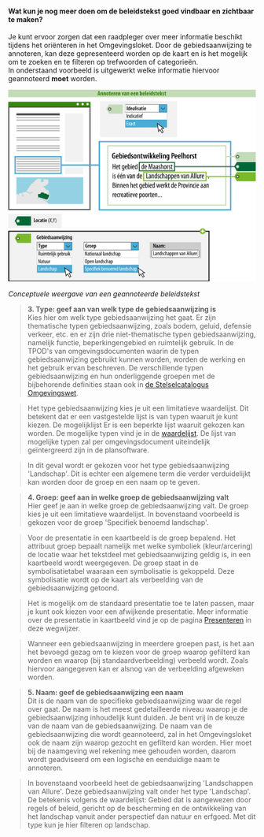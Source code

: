 ﻿#### Wat kun je nog meer doen om de beleidstekst goed vindbaar en zichtbaar te maken?

Je kunt ervoor zorgen dat een raadpleger over meer informatie beschikt tijdens
het oriënteren in het Omgevingsloket. Door de gebiedsaanwijzing te
annoteren, kan deze gepresenteerd worden op de kaart en is het mogelijk om te
zoeken en te filteren op trefwoorden of categorieën.  
In onderstaand voorbeeld is uitgewerkt welke informatie hiervoor geannoteerd
**moet** worden.

![](media/7603BeleidstekstAnnoteren_Middel.png)

*Conceptuele weergave van een geannoteerde beleidstekst*

>   **3. Type: geef aan van welk type de gebiedsaanwijzing is**  
>   Kies hier om welk type gebiedsaanwijzing het gaat. Er zijn thematische typen
>   gebiedsaanwijzing, zoals bodem, geluid, defensie verkeer, etc. en er zijn drie
>   niet-thematische typen gebiedsaanwijzing, namelijk functie, beperkingengebied en
>   ruimtelijk gebruik. In de TPOD's van omgevingsdocumenten waarin de typen gebiedsaanwijzing gebruikt
>   kunnen worden, worden de werking en het gebruik ervan beschreven. De
>   verschillende typen gebiedsaanwijzing en hun onderliggende groepen met de
>   bijbehorende definities staan ook in [de Stelselcatalogus
>   Omgevingswet](https://stelselcatalogus.omgevingswet.overheid.nl/).

>   Het type gebiedsaanwijzing kies je uit een limitatieve waardelijst.
>   Dit betekent dat er een vastgestelde lijst is van typen waaruit je kunt kiezen.
>   De mogelijklijst Er is een beperkte lijst waaruit gekozen kan worden. 
>   De mogelijke typen vind je in de [waardelijst](https://stelselcatalogus.omgevingswet.overheid.nl/waardelijstenpagina).
>   De lijst van mogelijke typen zal per omgevingsdocument uiteindelijk geïntergreerd
>   zijn in de plansoftware.

>   In dit geval wordt er gekozen voor het type gebiedsaanwijzing 'Landschap'.
>   Dit is echter een algemene term die verder verduidelijkt kan worden door 
>   de groep en een naam op te geven.

>   **4. Groep: geef aan in welke groep de gebiedsaanwijzing valt**  
>   Hier geef je aan in welke groep de gebiedsaanwijzing valt. De groep
>   kies je uit een limitatieve waardelijst. In bovenstaand voorbeeld is gekozen 
>   voor de groep 'Specifiek benoemd landschap'.

>   Voor de presentatie in een kaartbeeld is de groep bepalend.
>   Het attribuut groep bepaalt namelijk met welke symboliek (kleur/arcering) de
>   locatie waar het tekstdeel met gebiedsaanwijzing geldig is, in een kaartbeeld wordt
>   weergegeven. De groep staat in de symbolisatietabel waaraan
>   een symbolisatie is gekoppeld. Deze symbolisatie wordt op de kaart als
>   verbeelding van de gebiedsaanwijzing getoond.

>   Het is mogelijk om de standaard presentatie toe te laten passen, maar je
>   kunt ook kiezen voor een afwijkende presentatie. Meer informatie over de
>   presentatie in kaartbeeld vind je op de pagina [Presenteren](/presenteren)
>   in deze wegwijzer.

>   Wanneer een gebiedsaanwijzing in meerdere groepen past, is het aan het bevoegd gezag 
>   om te kiezen voor de groep waarop gefilterd kan worden en waarop (bij 
>   standaardverbeelding) verbeeld wordt. Zoals hiervoor aangegeven kan er 
>   alsnog van de verbeelding afgeweken worden.

>   **5. Naam: geef de gebiedsaanwijzing een naam**  
>   Dit is de naam van de specifieke gebiedsaanwijzing waar de regel over gaat. De naam is het meest gedetailleerde niveau waarop
>   je de gebiedsaanwijzing inhoudelijk kunt duiden. Je bent vrij in de keuze van de naam van 
>   de gebiedsaanwijzing. De naam van de gebiedsaanwijzing die wordt geannoteerd, zal in het Omgevingsloket ook de naam zijn waarop 
>   gezocht en gefilterd kan worden. Hier moet bij de naamgeving wel rekening mee gehouden worden, daarom
>   wordt geadviseerd om een logische en eenduidige naam te annoteren.

>   In bovenstaand voorbeeld heet de gebiedsaanwijzing 'Landschappen van Allure'. 
>   Deze gebiedsaanwijzing valt onder het type 'Landschap'. De betekenis volgens de waardelijst:
>   Gebied dat is aangewezen door regels of beleid, gericht op de bescherming en de ontwikkeling 
>   van het landschap vanuit ander perspectief dan natuur en erfgoed. Met dit type kun je hier filteren
>   op landschap.




